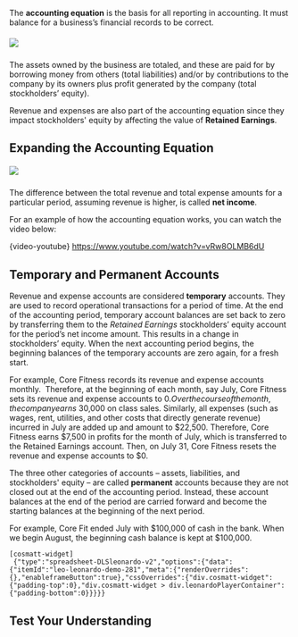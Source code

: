 The **accounting equation** is the basis for all reporting in accounting. It must balance for a business’s financial records to be correct.

##### ![](./Chapter_1_Introduction_to_business_and_accounting_concepts/documents/resources/Accounting_Equation.svg)

The assets owned by the business are totaled, and these are paid for by borrowing money from others (total liabilities) and/or by contributions to the company by its owners plus profit generated by the company (total stockholders’ equity).

Revenue and expenses are also part of the accounting equation since they impact stockholders' equity by affecting the value of **Retained Earnings**.

## Expanding the Accounting Equation

##### ![](./Chapter_1_Introduction_to_business_and_accounting_concepts/documents/resources/Accounting_Equation_Expanded.svg)

The difference between the total revenue and total expense amounts for a particular period, assuming revenue is higher, is called **net income**.

For an example of how the accounting equation works, you can watch the video below:

{video-youtube} <https://www.youtube.com/watch?v=vRw8OLMB6dU>

## Temporary and Permanent Accounts

Revenue and expense accounts are considered **temporary** accounts. They are used to record operational transactions for a period of time. At the end of the accounting period, temporary account balances are set back to zero by transferring them to the *Retained Earnings* stockholders’ equity account for the period’s net income amount. This results in a change in stockholders’ equity. When the next accounting period begins, the beginning balances of the temporary accounts are zero again, for a fresh start.

For example, Core Fitness records its revenue and expense accounts monthly.  Therefore, at the beginning of each month, say July, Core Fitness sets its revenue and expense accounts to $0.  Over the course of the month, the company earns ~$30,000 on class sales. Similarly, all expenses (such as wages, rent, utilities, and other costs that directly generate revenue) incurred in July are added up and amount to $22,500. Therefore, Core Fitness earns $7,500 in profits for the month of July, which is transferred to the Retained Earnings account. Then, on July 31, Core Fitness resets the revenue and expense accounts to $0.  

The three other categories of accounts – assets, liabilities, and stockholders' equity – are called **permanent** accounts because they are not closed out at the end of the accounting period. Instead, these account balances at the end of the period are carried forward and become the starting balances at the beginning of the next period.

For example, Core Fit ended July with $100,000 of cash in the bank. When we begin August, the beginning cash balance is kept at $100,000.

```
[cosmatt-widget]
 {"type":"spreadsheet-DLSleonardo-v2","options":{"data":{"itemId":"leo-leonardo-demo-281","meta":{"renderOverrides":{},"enableframeButton":true},"cssOverrides":{"div.cosmatt-widget":{"padding-top":0},"div.cosmatt-widget > div.leonardoPlayerContainer":{"padding-bottom":0}}}}} 
```

## Test Your Understanding 

